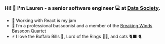 ### Hi! :wave: I'm Lauren - a senior software engineer 💻 at [Data Society](https://datasociety.com/).

- :strawberry: Working with React is my jam
- :musical_note: I’m a professional bassoonist and a member of the [Breaking Winds Bassoon Quartet](https://www.youtube.com/user/TheBreakingWinds) 
- ⚡ I love the Buffalo Bills :football:, Lord of the Rings 🧙‍♂️, and cats 🐈‍⬛ 🐈

